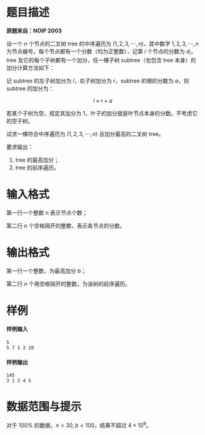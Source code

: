 
# 题目描述

**原题来自：NOIP 2003**

设一个 $n$ 个节点的二叉树 $\mathrm{tree}$ 的中序遍历为 $(1,2,3,\cdots,n)$，其中数字 $1,2,3,\cdots,n$ 为节点编号。每个节点都有一个分数（均为正整数），记第 $i$ 个节点的分数为 $d_i$，$\mathrm{tree}$ 及它的每个子树都有一个加分，任一棵子树 $\mathrm{subtree}$（也包含 $\mathrm{tree}$ 本身）的加分计算方法如下：

记 $\mathrm{subtree}$ 的左子树加分为 $l$，右子树加分为 $r$，$\mathrm{subtree}$ 的根的分数为 $a$，则 $\mathrm{subtree}$ 的加分为：

$$l\times r+a$$

若某个子树为空，规定其加分为 $1$，叶子的加分就是叶节点本身的分数。不考虑它的空子树。

试求一棵符合中序遍历为 $(1,2,3,\cdots,n)$ 且加分最高的二叉树 $\mathrm{tree}$。

要求输出：

1. $\mathrm{tree}$ 的最高加分；
2. $\mathrm{tree}$ 的前序遍历。

# 输入格式

第一行一个整数 $n$ 表示节点个数；

第二行 $n$ 个空格隔开的整数，表示各节点的分数。

# 输出格式

第一行一个整数，为最高加分 $b$；

第二行 $n$ 个用空格隔开的整数，为该树的前序遍历。

# 样例

#### 样例输入
```plain
5
5 7 1 2 10
```
#### 样例输出
```plain
145
3 1 2 4 5
```

# 数据范围与提示

对于 $100\%$ 的数据，$n\lt 30,b\lt 100$，结果不超过 $4\times 10^9$。

